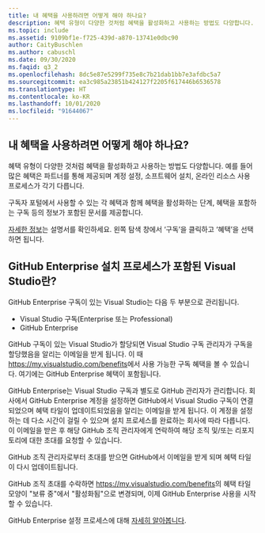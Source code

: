 ```yaml
---
title: 내 혜택을 사용하려면 어떻게 해야 하나요?
description: 혜택 유형이 다양한 것처럼 혜택을 활성화하고 사용하는 방법도 다양합니다. 예를 들어 많은 혜택은...
ms.topic: include
ms.assetid: 9109bf1e-f725-439d-a870-13741e0dbc90
author: CaityBuschlen
ms.author: cabuschl
ms.date: 09/30/2020
ms.faqid: q3_2
ms.openlocfilehash: 8dc5e87e5299f735e8c7b21dab1bb7e3afdbc5a7
ms.sourcegitcommit: ea3c985a23851b424127f2205f617446b6536578
ms.translationtype: HT
ms.contentlocale: ko-KR
ms.lasthandoff: 10/01/2020
ms.locfileid: "91644067"
---
```

## <a name="how-do-i-use-my-benefits"></a>내 혜택을 사용하려면 어떻게 해야 하나요?

혜택 유형이 다양한 것처럼 혜택을 활성화하고 사용하는 방법도 다양합니다. 예를 들어 많은 혜택은 파트너를 통해 제공되며 계정 설정, 소프트웨어 설치, 온라인 리소스 사용 프로세스가 각기 다릅니다.

구독자 포털에서 사용할 수 있는 각 혜택과 함께 혜택을 활성화하는 단계, 혜택을 포함하는 구독 등의 정보가 포함된 문서를 제공합니다.

[자세한 정보](https://docs.microsoft.com/visualstudio/subscriptions/whats-new-in-subscriptions)는 설명서를 확인하세요. 왼쪽 탐색 창에서 ‘구독’을 클릭하고 ‘혜택’을 선택하면 됩니다.

## <a name="what-is-the-visual-studio-with-github-enterprise-setup-process"></a>GitHub Enterprise 설치 프로세스가 포함된 Visual Studio란? 

GitHub Enterprise 구독이 있는 Visual Studio는 다음 두 부분으로 관리됩니다.  
- Visual Studio 구독(Enterprise 또는 Professional)  
- GitHub Enterprise  

GitHub 구독이 있는 Visual Studio가 할당되면 Visual Studio 구독 관리자가 구독을 할당했음을 알리는 이메일을 받게 됩니다. 이 때 <https://my.visualstudio.com/benefits>에서 사용 가능한 구독 혜택을 볼 수 있습니다. 여기에는 GitHub Enterprise 혜택이 포함됩니다. 

GitHub Enterprise는 Visual Studio 구독과 별도로 GitHub 관리자가 관리합니다. 회사에서 GitHub Enterprise 계정을 설정하면 GitHub에서 Visual Studio 구독이 연결되었으며 혜택 타일이 업데이트되었음을 알리는 이메일을 받게 됩니다. 이 계정을 설정하는 데 다소 시간이 걸릴 수 있으며 설치 프로세스를 완료하는 회사에 따라 다릅니다. 이 이메일을 받은 후 해당 GitHub 조직 관리자에게 연락하여 해당 조직 및/또는 리포지토리에 대한 초대를 요청할 수 있습니다. 

GitHub 조직 관리자로부터 초대를 받으면 GitHub에서 이메일을 받게 되며 혜택 타일이 다시 업데이트됩니다. 

GitHub 조직 초대를 수락하면 <https://my.visualstudio.com/benefits>의 혜택 타일 모양이 "보류 중"에서 "활성화됨"으로 변경되며, 이제 GitHub Enterprise 사용을 시작할 수 있습니다. 

GitHub Enterprise 설정 프로세스에 대해 [자세히 알아봅니다](https://docs.microsoft.com/visualstudio/subscriptions/access-github.md). 